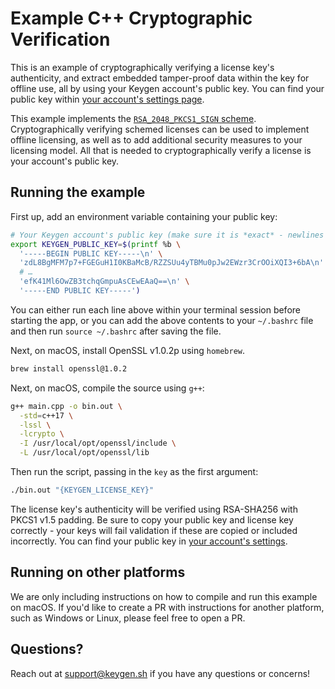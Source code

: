 # Example C++ Cryptographic Verification
This is an example of cryptographically verifying a license key's authenticity,
and extract embedded tamper-proof data within the key for offline use, all by
using your Keygen account's public key. You can find your public key within
[your account's settings page](https://app.keygen.sh/settings).

This example implements the [`RSA_2048_PKCS1_SIGN` scheme](https://keygen.sh/docs/api/#policies-create-attrs-scheme).
Cryptographically verifying schemed licenses can be used to implement
offline licensing, as well as to add additional security measures to
your licensing model. All that is needed to cryptographically verify
a license is your account's public key.

## Running the example

First up, add an environment variable containing your public key:
```bash
# Your Keygen account's public key (make sure it is *exact* - newlines and all)
export KEYGEN_PUBLIC_KEY=$(printf %b \
  '-----BEGIN PUBLIC KEY-----\n' \
  'zdL8BgMFM7p7+FGEGuH1I0KBaMcB/RZZSUu4yTBMu0pJw2EWzr3CrOOiXQI3+6bA\n' \
  # …
  'efK41Ml6OwZB3tchqGmpuAsCEwEAaQ==\n' \
  '-----END PUBLIC KEY-----')
```

You can either run each line above within your terminal session before
starting the app, or you can add the above contents to your `~/.bashrc`
file and then run `source ~/.bashrc` after saving the file.

Next, on macOS, install OpenSSL v1.0.2p using `homebrew`.
```bash
brew install openssl@1.0.2
```

Next, on macOS, compile the source using `g++`:
```bash
g++ main.cpp -o bin.out \
  -std=c++17 \
  -lssl \
  -lcrypto \
  -I /usr/local/opt/openssl/include \
  -L /usr/local/opt/openssl/lib
```

Then run the script, passing in the `key` as the first argument:
```bash
./bin.out "{KEYGEN_LICENSE_KEY}"
```

The license key's authenticity will be verified using RSA-SHA256 with PKCS1
v1.5 padding. Be sure to copy your public key and license key correctly - your
keys will fail validation if these are copied or included incorrectly. You can
find your public key in [your account's settings](https://app.keygen.sh/settings).

## Running on other platforms

We are only including instructions on how to compile and run this example on
macOS. If you'd like to create a PR with instructions for another platform,
such as Windows or Linux, please feel free to open a PR.

## Questions?

Reach out at [support@keygen.sh](mailto:support@keygen.sh) if you have any
questions or concerns!
